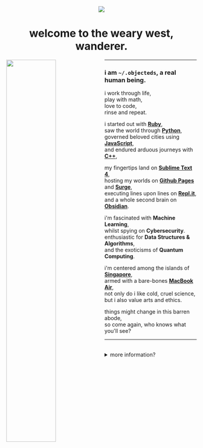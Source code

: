 <div align="center">
    <a href="#"><img src="https://img.shields.io/badge/how-shall%20we%20comfort%20ourselves%3F-56949f"></a>
    <h1>welcome to the weary west, wanderer.</h1>
</div>

<img src="https://external-content.duckduckgo.com/iu/?u=https%3A%2F%2Fi.pinimg.com%2Foriginals%2F44%2F35%2F7d%2F44357d73e45b050fe351e56b55927844.gif&f=1&nofb=1" width="51%" align="left">

<hr>

### i am `~/.objecteds`, a real human being.

i work through life, <br>
play with math, <br>
love to code, <br>
rinse and repeat. <br>

i started out with [**Ruby**](https://www.ruby-lang.org/en/), <br>
saw the world through [**Python**](https://www.python.org/), <br>
governed beloved cities using [**JavaScript**](https://developer.mozilla.org/en-US/docs/Web/javascript), <br>
and endured arduous journeys with [**C++**](https://www.cplusplus.com/), <br>

my fingertips land on [**Sublime Text 4**](https://www.sublimetext.com/), <br>
hosting my worlds on [**Github Pages**](https://pages.github.com/) and [**Surge**](https://surge.sh/), <br>
executing lines upon lines on [**Repl.it**](https://www.replit.com/), <br>
and a whole second brain on [**Obsidian**](https://www.obsidian.md/). <br>

i'm fascinated with **Machine Learning**, <br>
whilst spying on **Cybersecurity**. <br>
enthusiastic for **Data Structures & Algorithms**, <br>
and the exoticisms of **Quantum Computing**.

i'm centered among the islands of [**Singapore**](https://en.wikipedia.org/wiki/Singapore), <br>
armed with a bare-bones [**MacBook Air**](https://support.apple.com/kb/SP813?locale=en_US), <br>
not only do i like cold, cruel science, <br>
but i also value arts and ethics. <br>

things might change in this barren abode, <br>
so come again, who knows what you'll see? <br>

<hr><br>

<details close><summary>more information?</summary>
<br>
<p>Apologies if the formatting is wrong, as this README is best viewed with a device width of at least 1160 pixels.</p>
<br><br>
<h2>🫠</h2>

```cpp
class Person {
    public:
        string name;
        string location;
        string description;
        string machine;
        vector<string> pronouns;
        vector<string> interests;
        vector<string> human_languages;
}
    
int main() {
    Person my;
    my.name = "objecteds/fwy";
    my.location = "Singapore";
    my.description = "A student enraptured by the intricacies of mathematics and computer science."
    my.machine = "13-inch MacBook Air 2020"
    my.pronouns = {"he", "they", "she"};
    my.interests = {"music", "poetry", "contemporary fiction"};
    my.human_languages = {"English", "Mandarin"};
}
```

<br>
<h2>🛠</h2>
<h3>Ancient Tongues, Modern Dialects</h3>
<a href="#"><img src="https://img.shields.io/badge/C%2B%2B-00599C?style=flat&logo=c%2B%2B&logoColor=white" alt="c++"></a>
<a href="#"><img src="https://img.shields.io/badge/CSS3-1572B6?style=flat&logo=css3&logoColor=white" alt="css3"></a>
<a href="#"><img src="https://img.shields.io/badge/GNU%20Bash-4EAA25?style=flat&logo=GNU%20Bash&logoColor=white" alt="bash"></a>
<a href="#"><img src="https://img.shields.io/badge/HTML5-E34F26?style=flat&logo=html5&logoColor=white" alt="html5"></a>
<a href="#"><img src="https://img.shields.io/badge/JavaScript-323330?style=flate&logo=javascript&logoColor=F7DF1E" alt="javascript"></a>
<a href="#"><img src="https://img.shields.io/badge/Markdown-000000?style=flate&logo=markdown&logoColor=white" alt="markdown"></a>
<a href="#"><img src="https://img.shields.io/badge/Python-FFD43B?style=flat&logo=python&logoColor=blue" alt="python"></a>
<a href="#"><img src="https://img.shields.io/badge/Ruby-CC342D?style=flat&logo=ruby&logoColor=white" alt="ruby"></a>
    
<h3>Magical Cogs and Tomes</h3>
<a href="#"><img src="https://img.shields.io/badge/Bootstrap-563D7C?style=flat&logo=bootstrap&logoColor=white" alt="bootstrap"></a>
<a href="#"><img src="https://img.shields.io/badge/GitBook-7B36ED?style=flat&logo=gitbook&logoColor=white" alt="gitbook"></a>
<a href="#"><img src="https://img.shields.io/badge/GitHub%20Pages-222222?style=flat&logo=GitHub%20Pages&logoColor=white" alt="github pages"></a>
<a href="#"><img src="https://img.shields.io/badge/Jekyll-CC0000?style=flat&logo=Jekyll&logoColor=white" alt="jekyll"></a>
<a href="#"><img src="https://img.shields.io/badge/Node.js-339933?style=flat&logo=nodedotjs&logoColor=white" alt="node.js"></a>
<a href="#"><img src="https://img.shields.io/badge/npm-CB3837?style=flat&logo=npm&logoColor=white" alt="npm"></a>
<a href="#"><img src="https://img.shields.io/badge/Sass-CC6699?style=flat&logo=sass&logoColor=white" alt="sass"></a>

<h3>Tools of The Trade</h3>
<a href="#"><img src="https://img.shields.io/badge/Atom-66595C?style=flat&logo=Atom&logoColor=white" alt="atom"></a>
<a href="#"><img src="https://img.shields.io/badge/NeoVim-%2357A143.svg?&style=flat&logo=neovim&logoColor=white" alt="neovim"></a>
<a href="#"><img src="https://img.shields.io/badge/Colab-F9AB00?style=flat&logo=googlecolab&color=525252" alt="colab"></a>
<a href="#"><img src="https://img.shields.io/badge/Firefox_Browser-FF7139?style=flate&logo=Firefox-Browser&logoColor=white" alt="firefox"></a>
<a href="#"><img src="https://img.shields.io/badge/Git-F05033.svg?logo=git&style=flat&logoColor=white" alt="git"></a>
<a href="#"><img src="https://img.shields.io/badge/Google%20Sheets-34A853?style=flat&logo=google-sheets&logoColor=white" alt="google sheets"</a>
<a href="#"><img src="https://img.shields.io/badge/iTerm2-000000?style=flat&logo=iterm2&logoColor=white" alt="iterm2"></a>
<a href="#"><img src="https://img.shields.io/badge/macOS-000000?style=flat&logo=apple&logoColor=white" alt="macos"></a>
<a href="#"><img src="https://img.shields.io/badge/Notion-000000?style=flat&logo=notion&logoColor=white" alt="notion"></a>
<a href="#"><img src="https://img.shields.io/badge/Obsidian-483699?style=flat&logo=Obsidian&logoColor=white" alt="obsidian"></a>
<a href="#"><img src="https://img.shields.io/badge/Overleaf-47A141?style=flat&logo=Overleaf&logoColor=white" alt="overleaf"></a>
<a href="#"><img src="https://img.shields.io/badge/Trello-0052CC?style=flat&logo=trello&logoColor=white" alt="trello"></a>
<a href="#"><img src="https://img.shields.io/badge/Replit-667881?style=flat&logo=replit&logoColor=white" alt="replit"></a>
<a href="#"><img src="https://img.shields.io/badge/Sublime_Text-%23575757.svg?&style=flat&logo=sublime-text&logoColor=important" alt="sublime text"></a>
<a href="#"><img src="https://img.shields.io/badge/Visual_Studio_Code-0078D4?style=flat&logo=visual%20studio%20code&logoColor=white" alt="visual studio code"></a>

<h3>The Bustling Alcoves I Wander</h3>
<a href="https://codechef.com/users/foop"><img src="https://img.shields.io/badge/Codechef-%23B92B27.svg?&style=flat&logo=Codechef&logoColor=white" alt="codechef"></a>
<a href="https://codewars.com/users/objecteds"><img src="https://img.shields.io/badge/Codewars-B1361E?style=flat&logo=Codewars&logoColor=white" alt="codewars"></a>
<a href="https://github.com/objecteds"><img src="https://img.shields.io/badge/GitHub-100000?style=flat&logo=github&logoColor=white" alt="github"></a>
<a href="https://gitlab.com/objected"><img src="https://img.shields.io/badge/GitLab-330F63?style=flat&logo=gitlab&logoColor=white" alt="gitlab"></a>

<br><br>

<h2>❤️</h2>
<ul>
    <li><a href="https://waneella.tumblr.com/post/182292641957/almost-all-the-objects-in-this-gif-were-suggested">Astounding artwork</a> by <a href="https://waneella.com">Valeriya "Waneella" Sanchillo</a></li>
    <li>Icons and badges by <a href="https://shields.io">shields.io</a> with <a href="https://simpleicons.org/">simple-icons</a></li>
    <li><a href="https://github.com/alexandresanlim/Badges4-README.md-Profile">README Profile Badges</a> by <a href="https://github.com/alexandresanlim">Alexandre Sanlim</a></li>
</ul>
</details>
